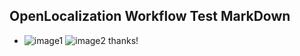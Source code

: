 ## OpenLocalization Workflow Test MarkDown
* ![image1](.\18e33de8-8728-4372-aa69-efb3f963083a.PNG)   ![image2](.\4b7bb5a8-fb16-49cf-8c17-99310d918766.png) 
thanks!
